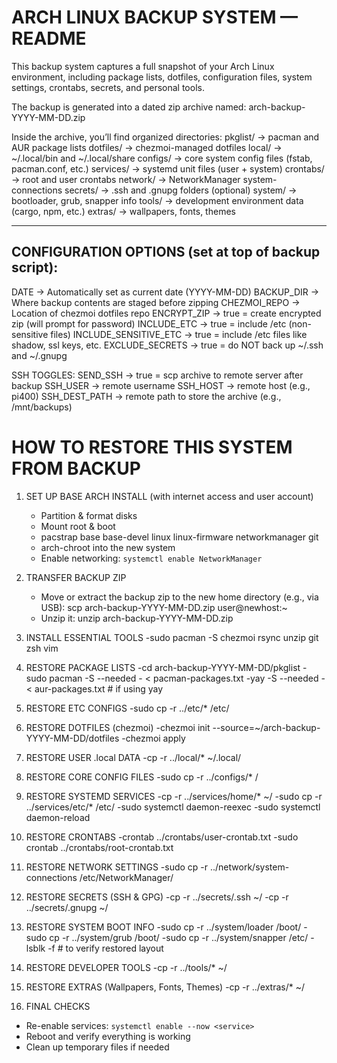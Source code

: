  ARCH LINUX BACKUP SYSTEM — README
===============================================================================

This backup system captures a full snapshot of your Arch Linux environment,
including package lists, dotfiles, configuration files, system settings,
crontabs, secrets, and personal tools.

The backup is generated into a dated zip archive named:
  arch-backup-YYYY-MM-DD.zip

Inside the archive, you’ll find organized directories:
  pkglist/       → pacman and AUR package lists
  dotfiles/      → chezmoi-managed dotfiles
  local/         → ~/.local/bin and ~/.local/share
  configs/       → core system config files (fstab, pacman.conf, etc.)
  services/      → systemd unit files (user + system)
  crontabs/      → root and user crontabs
  network/       → NetworkManager system-connections
  secrets/       → .ssh and .gnupg folders (optional)
  system/        → bootloader, grub, snapper info
  tools/         → development environment data (cargo, npm, etc.)
  extras/        → wallpapers, fonts, themes

-------------------------------------------------------------------------------
CONFIGURATION OPTIONS (set at top of backup script):
-------------------------------------------------------------------------------
  DATE                  → Automatically set as current date (YYYY-MM-DD)
  BACKUP_DIR            → Where backup contents are staged before zipping
  CHEZMOI_REPO          → Location of chezmoi dotfiles repo
  ENCRYPT_ZIP           → true = create encrypted zip (will prompt for password)
  INCLUDE_ETC           → true = include /etc (non-sensitive files)
  INCLUDE_SENSITIVE_ETC → true = include /etc files like shadow, ssl keys, etc.
  EXCLUDE_SECRETS       → true = do NOT back up ~/.ssh and ~/.gnupg

  SSH TOGGLES:
  SEND_SSH              → true = scp archive to remote server after backup
  SSH_USER              → remote username
  SSH_HOST              → remote host (e.g., pi400)
  SSH_DEST_PATH         → remote path to store the archive (e.g., /mnt/backups)

  HOW TO RESTORE THIS SYSTEM FROM BACKUP
===============================================================================

1. SET UP BASE ARCH INSTALL (with internet access and user account)
   - Partition & format disks
   - Mount root & boot
   - pacstrap base base-devel linux linux-firmware networkmanager git
   - arch-chroot into the new system
   - Enable networking: `systemctl enable NetworkManager`

2. TRANSFER BACKUP ZIP
   - Move or extract the backup zip to the new home directory (e.g., via USB):
       scp arch-backup-YYYY-MM-DD.zip user@newhost:~
   - Unzip it:
       unzip arch-backup-YYYY-MM-DD.zip

3. INSTALL ESSENTIAL TOOLS
   -sudo pacman -S chezmoi rsync unzip git zsh vim

4. RESTORE PACKAGE LISTS
   -cd arch-backup-YYYY-MM-DD/pkglist
   -sudo pacman -S --needed - < pacman-packages.txt
   -yay -S --needed - < aur-packages.txt   # if using yay

5. RESTORE ETC CONFIGS
   -sudo cp -r ../etc/* /etc/

6. RESTORE DOTFILES (chezmoi)
   -chezmoi init --source=~/arch-backup-YYYY-MM-DD/dotfiles
   -chezmoi apply

7. RESTORE USER .local DATA
   -cp -r ../local/* ~/.local/

8. RESTORE CORE CONFIG FILES
   -sudo cp -r ../configs/* /

9. RESTORE SYSTEMD SERVICES
   -cp -r ../services/home/* ~/
   -sudo cp -r ../services/etc/* /etc/
   -sudo systemctl daemon-reexec
   -sudo systemctl daemon-reload

10. RESTORE CRONTABS
   -crontab ../crontabs/user-crontab.txt
   -sudo crontab ../crontabs/root-crontab.txt

11. RESTORE NETWORK SETTINGS
   -sudo cp -r ../network/system-connections /etc/NetworkManager/

12. RESTORE SECRETS (SSH & GPG)
   -cp -r ../secrets/.ssh ~/
   -cp -r ../secrets/.gnupg ~/

13. RESTORE SYSTEM BOOT INFO
   -sudo cp -r ../system/loader /boot/
   -sudo cp -r ../system/grub /boot/
   -sudo cp -r ../system/snapper /etc/
   -lsblk -f     # to verify restored layout

14. RESTORE DEVELOPER TOOLS
   -cp -r ../tools/* ~/

15. RESTORE EXTRAS (Wallpapers, Fonts, Themes)
   -cp -r ../extras/* ~/

16. FINAL CHECKS
   - Re-enable services: `systemctl enable --now <service>`
   - Reboot and verify everything is working
   - Clean up temporary files if needed
